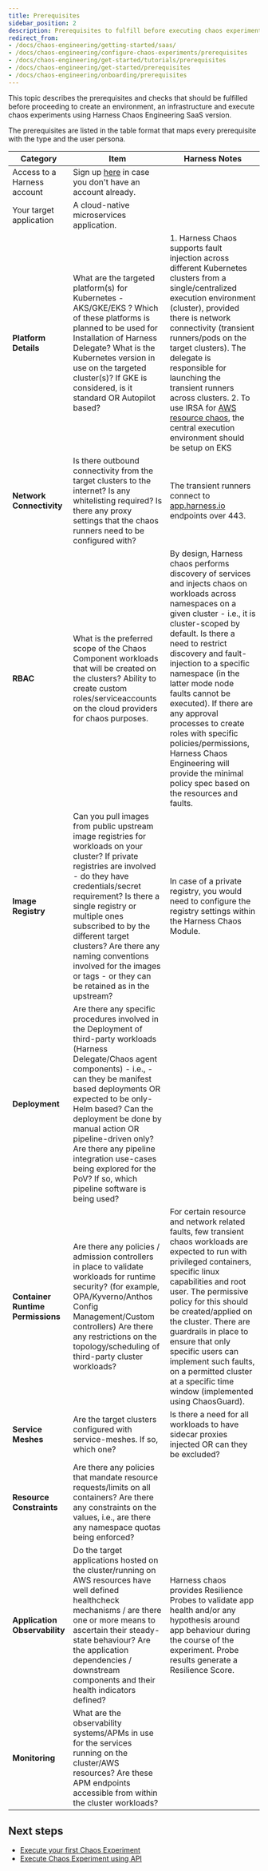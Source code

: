 ```yaml
---
title: Prerequisites
sidebar_position: 2
description: Prerequisites to fulfill before executing chaos experiments.
redirect_from:
- /docs/chaos-engineering/getting-started/saas/
- /docs/chaos-engineering/configure-chaos-experiments/prerequisites
- /docs/chaos-engineering/get-started/tutorials/prerequisites
- /docs/chaos-engineering/get-started/prerequisites
- /docs/chaos-engineering/onboarding/prerequisites
---
```


This topic describes the prerequisites and checks that should be fulfilled before proceeding to create an environment, an infrastructure and execute chaos experiments using Harness Chaos Engineering SaaS version.

The prerequisites are listed in the table format that maps every prerequisite with the type and the user persona.

| **Category**                      | **Item**                                                                                                                                                                                                                                                                                                                                                                                                         | Harness Notes                                                                                                                                                                                                                                                                                                                                                                                                                                                                                                                                             |
|-----------------------------------|------------------------------------------------------------------------------------------------------------------------------------------------------------------------------------------------------------------------------------------------------------------------------------------------------------------------------------------------------------------------------------------------------------------|-----------------------------------------------------------------------------------------------------------------------------------------------------------------------------------------------------------------------------------------------------------------------------------------------------------------------------------------------------------------------------------------------------------------------------------------------------------------------------------------------------------------------------------------------------------|
| Access to a Harness account       | Sign up [here](https://app.harness.io) in case you don't have an account already.                                                                                                                                                                                                                                                                                                                                |                                                                                                                                                                                                                                                                                                                                                                                                                                                                                                                                                           |
| Your target application           | A cloud-native microservices application.                                                                                                                                                                                                                                                                                                                                                                        |                                                                                                                                                                                                                                                                                                                                                                                                                                                                                                                                                           |
| **Platform Details**              | What are the targeted platform(s) for Kubernetes - AKS/GKE/EKS ? Which of these platforms is planned to be used for Installation of Harness Delegate? What is the Kubernetes version in use on the targeted cluster(s)? If GKE is considered, is it standard OR Autopilot based?                                                                                                                                 |  1. Harness Chaos supports fault injection across different Kubernetes clusters from a single/centralized execution environment (cluster), provided there is network connectivity (transient runners/pods on the target clusters). The delegate is responsible for launching the transient runners across clusters.   2. To use IRSA for [AWS resource chaos](https://developer.harness.io/docs/chaos-engineering/use-harness-ce/chaos-faults/aws/security-configurations/aws-iam-integration/), the central execution environment should be setup on EKS |
| **Network Connectivity**          | Is there outbound connectivity from the target clusters to the internet? Is any whitelisting required?  Is there any proxy settings that the chaos runners need to be configured with?                                                                                                                                                                                                                           | The transient runners connect to [app.harness.io](https://app.harness.io) endpoints over 443.                                                                                                                                                                                                                                                                                                                                                                                                                                                             |
| **RBAC**                          | What is the preferred scope of the Chaos Component workloads that will be created on the clusters? Ability to create custom roles/serviceaccounts on the cloud providers for chaos purposes.                                                                                                                                                                                                                     | By design, Harness chaos performs discovery of services and injects chaos on workloads across namespaces on a given cluster - i.e., it is cluster-scoped by default. Is there a need to restrict discovery and fault-injection to a specific namespace (in the latter mode node faults cannot be executed).  If there are any approval processes to create roles with specific policies/permissions, Harness Chaos Engineering will provide the minimal policy spec based on the resources and faults.                                                    |
| **Image Registry**                | Can you pull images from public upstream image registries for workloads on your cluster?  If private registries are involved - do they have credentials/secret requirement? Is there a single registry or multiple ones subscribed to by the different target clusters? Are there any naming conventions involved for the images or tags - or they can be retained as in the upstream?                           | In case of a private registry, you would need to configure the registry settings within the Harness Chaos Module.                                                                                                                                                                                                                                                                                                                                                                                                                                         |
| **Deployment**                    | Are there any specific procedures involved in the Deployment of third-party workloads (Harness Delegate/Chaos agent components) - i.e., - can they be manifest based deployments OR expected to be only-Helm based? Can the deployment be done by manual action OR pipeline-driven only?  Are there any pipeline integration use-cases being explored for the PoV? If so, which pipeline software is being used? |                                                                                                                                                                                                                                                                                                                                                                                                                                                                                                                                                           |
| **Container Runtime Permissions** | Are there any policies / admission controllers in place to validate workloads for runtime security? (for example, OPA/Kyverno/Anthos Config Management/Custom controllers)  Are there any restrictions on the topology/scheduling of third-party cluster workloads?                                                                                                                                              | For certain resource and network related faults, few transient chaos workloads are expected to run with privileged containers, specific linux capabilities and root user. The permissive policy for this should be created/applied on the cluster.  There are guardrails in place to ensure that only specific users can implement such faults, on a permitted cluster at a specific time window (implemented using ChaosGuard).                                                                                                                          |
| **Service Meshes**                | Are the target clusters configured with service-meshes. If so, which one?                                                                                                                                                                                                                                                                                                                                        | Is there a need for all workloads to have sidecar proxies injected OR can they be excluded?                                                                                                                                                                                                                                                                                                                                                                                                                                                               |
| **Resource Constraints**          | Are there any policies that mandate resource requests/limits on all containers? Are there any constraints on the values, i.e., are there any namespace quotas being enforced?                                                                                                                                                                                                                                    |                                                                                                                                                                                                                                                                                                                                                                                                                                                                                                                                                           |
| **Application Observability**     | Do the target applications hosted on the cluster/running on AWS resources have well defined healthcheck mechanisms / are there one or more means to ascertain their steady-state behaviour?  Are the application dependencies / downstream components and their health indicators defined?                                                                                                                       | Harness chaos provides Resilience Probes to validate app health and/or any hypothesis around app behaviour during the course of the experiment. Probe results generate a Resilience Score.                                                                                                                                                                                                                                                                                                                                                                |
| **Monitoring**                    | What are the observability systems/APMs in use for the services running on the cluster/AWS resources? Are these APM endpoints accessible from within the cluster workloads?                                                                                                                                                                                                                                      |                                                                                                                                                                                                                                                                                                                                                                                                                                                                                                                                                           |

## Next steps

- [Execute your first Chaos Experiment](/docs/chaos-engineering/getting-started/saas)
- [Execute Chaos Experiment using API](/docs/chaos-engineering/getting-started/saas/experiment-using-api)